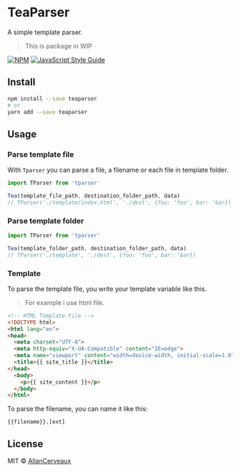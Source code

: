 # TeaParser

A simple template parser.

> This is package in WIP

[![NPM](https://img.shields.io/npm/v/teaparser.svg)](https://www.npmjs.com/package/teaparser) [![JavaScript Style Guide](https://img.shields.io/badge/code_style-standard-brightgreen.svg)](https://standardjs.com)


## Install

```bash
npm install --save teaparser
# or
yarn add --save teaparser
```

## Usage

### Parse template file

With `Tparser` you can parse a file, a filename or each file in template folder.

```javascript
import TParser from 'tparser'

Tea(template_file_path, destination_folder_path, data)
// TParser('./template/index.html', './dest', {foo: 'foo', bar: 'bar})
```


### Parse template folder

```javascript
import TParser from 'tparser'

Tea(template_folder_path, destination_folder_path, data)
// TParser('./template', './dest', {foo: 'foo', bar: 'bar})
```

### Template

To parse the template file, you write your template variable like this.

> For example i use html file.

```html
<!-- HTML Template File -->
<!DOCTYPE html>
<html lang="en">
<head>
  <meta charset="UTF-8">
  <meta http-equiv="X-UA-Compatible" content="IE=edge">
  <meta name="viewport" content="width=device-width, initial-scale=1.0">
  <title>{{ site_title }}</title>
</head>
  <body>
    <p>{{ site_content }}</p>
  </body>
</html>
```
To parse the filename, you can name it like this:

`{{filename}}.[ext]`

## License

MIT © [AllanCerveaux](https://github.com/AllanCerveaux)
